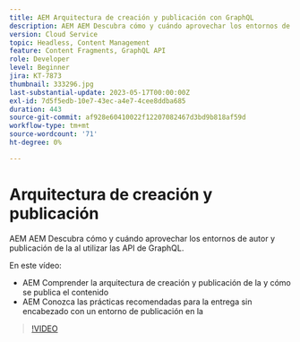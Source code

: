 ```yaml
---
title: AEM Arquitectura de creación y publicación con GraphQL
description: AEM AEM Descubra cómo y cuándo aprovechar los entornos de autor y publicación de la al utilizar las API de GraphQL.
version: Cloud Service
topic: Headless, Content Management
feature: Content Fragments, GraphQL API
role: Developer
level: Beginner
jira: KT-7873
thumbnail: 333296.jpg
last-substantial-update: 2023-05-17T00:00:00Z
exl-id: 7d5f5edb-10e7-43ec-a4e7-4cee8ddba685
duration: 443
source-git-commit: af928e60410022f12207082467d3bd9b818af59d
workflow-type: tm+mt
source-wordcount: '71'
ht-degree: 0%

---
```


# Arquitectura de creación y publicación

AEM AEM Descubra cómo y cuándo aprovechar los entornos de autor y publicación de la al utilizar las API de GraphQL.

En este vídeo:

+ AEM Comprender la arquitectura de creación y publicación de la y cómo se publica el contenido
+ AEM Conozca las prácticas recomendadas para la entrega sin encabezado con un entorno de publicación en la

>[!VIDEO](https://video.tv.adobe.com/v/333296?quality=12&learn=on)
